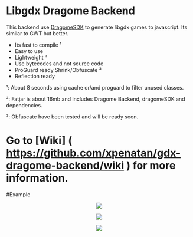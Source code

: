 # Libgdx Dragome Backend
This backend use [DragomeSDK](https://github.com/dragome/dragome-sdk) to generate libgdx games to javascript. Its similar to GWT but better.
* Its fast to compile ¹
* Easy to use
* Lightweight ²
* Use bytecodes and not source code
* ProGuard ready Shrink/Obfuscate ³
* Reflection ready


¹: About 8 seconds using cache or/and proguard to filter unused classes.

²: Fatjar is about 16mb and includes Dragome Backend, dragomeSDK and dependencies.

³: Obfuscate have been tested and will be ready soon.

# Go to [Wiki] ( https://github.com/xpenatan/gdx-dragome-backend/wiki ) for more information.

#Example
<p align="center"><img src="http://i.imgur.com/v8I8lQy.gif"/></p>

<p align="center"><img src="http://i.imgur.com/r3c3lhX.gif"/></p>

<p align="center"><img src="http://i.imgur.com/rDMH2Fw.gif"/></p>

